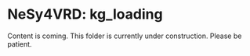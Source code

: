 # NeSy4VRD: kg_loading

Content is coming. This folder is currently under construction. Please be patient.




